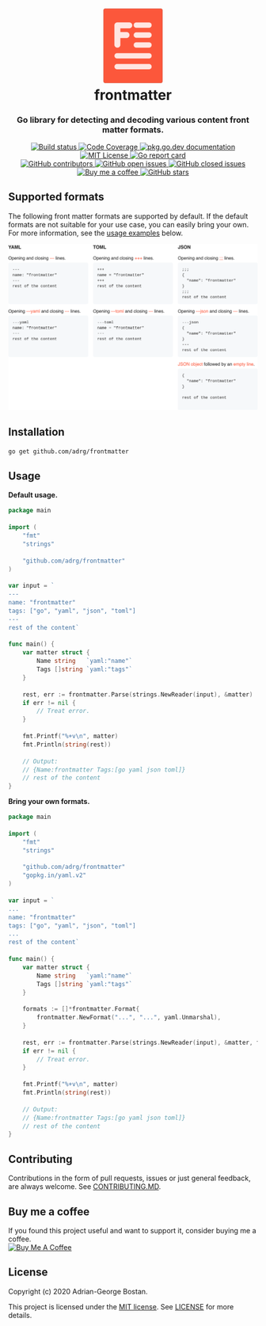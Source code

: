 <h1 align="center">
  <div>
    <img src="https://raw.githubusercontent.com/adrg/adrg.github.io/master/assets/projects/frontmatter/logo.png" width="120px" alt="frontmatter logo"/>
  </div>
  frontmatter
</h1>

<h3 align="center">Go library for detecting and decoding various content front matter formats.</h3>

<p align="center">
    <a href="https://github.com/adrg/frontmatter/actions?query=workflow%3ACI">
        <img alt="Build status" src="https://github.com/adrg/frontmatter/workflows/CI/badge.svg">
    </a>
    <a href="https://codecov.io/gh/adrg/frontmatter">
        <img alt="Code Coverage" src="https://codecov.io/gh/adrg/frontmatter/branch/master/graphs/badge.svg?branch=master">
    </a>
    <a href="https://pkg.go.dev/github.com/adrg/frontmatter">
        <img alt="pkg.go.dev documentation" src="https://img.shields.io/badge/go.dev-reference-007d9c?logo=go&logoColor=white">
    </a>
    <a href="https://opensource.org/licenses/MIT" rel="nofollow">
        <img alt="MIT License" src="https://img.shields.io/github/license/adrg/frontmatter"/>
    </a>
    <a href="https://goreportcard.com/report/github.com/adrg/frontmatter">
        <img alt="Go report card" src="https://goreportcard.com/badge/github.com/adrg/frontmatter" />
    </a>
    <br />
    <a href="https://github.com/adrg/frontmatter/graphs/contributors">
        <img alt="GitHub contributors" src="https://img.shields.io/github/contributors/adrg/frontmatter" />
    </a>
    <a href="https://github.com/adrg/frontmatter/issues?q=is%3Aopen+is%3Aissue">
        <img alt="GitHub open issues" src="https://img.shields.io/github/issues-raw/adrg/frontmatter">
    </a>
    <a href="https://github.com/adrg/frontmatter/issues?q=is%3Aissue+is%3Aclosed">
        <img alt="GitHub closed issues" src="https://img.shields.io/github/issues-closed-raw/adrg/frontmatter" />
    </a>
    <a href="https://www.buymeacoffee.com/adrg">
        <img alt="Buy me a coffee" src="https://img.shields.io/static/v1.svg?label=%20&message=Buy%20me%20a%20coffee&color=FF813F&logo=buy%20me%20a%20coffee&logoColor=white"/>
    </a>
    <a alt="Github stars" href="https://github.com/adrg/frontmatter/stargazers">
        <img alt="GitHub stars" src="https://img.shields.io/github/stars/adrg/frontmatter?style=social">
    </a>

## Supported formats

The following front matter formats are supported by default. If the default
formats are not suitable for your use case, you can easily bring your own.
For more information, see the [usage examples](#usage) below.

![Default front matter formats](https://raw.githubusercontent.com/adrg/adrg.github.io/master/assets/projects/frontmatter/formats.png)



## Installation

```bash
go get github.com/adrg/frontmatter
```

## Usage

**Default usage.**

```go
package main

import (
	"fmt"
	"strings"

	"github.com/adrg/frontmatter"
)

var input = `
---
name: "frontmatter"
tags: ["go", "yaml", "json", "toml"]
---
rest of the content`

func main() {
	var matter struct {
		Name string   `yaml:"name"`
		Tags []string `yaml:"tags"`
	}

	rest, err := frontmatter.Parse(strings.NewReader(input), &matter)
	if err != nil {
		// Treat error.
	}

	fmt.Printf("%+v\n", matter)
	fmt.Println(string(rest))

	// Output:
	// {Name:frontmatter Tags:[go yaml json toml]}
	// rest of the content
}
```

**Bring your own formats.**

```go
package main

import (
	"fmt"
	"strings"

	"github.com/adrg/frontmatter"
	"gopkg.in/yaml.v2"
)

var input = `
...
name: "frontmatter"
tags: ["go", "yaml", "json", "toml"]
...
rest of the content`

func main() {
	var matter struct {
		Name string   `yaml:"name"`
		Tags []string `yaml:"tags"`
	}

	formats := []*frontmatter.Format{
		frontmatter.NewFormat("...", "...", yaml.Unmarshal),
	}

	rest, err := frontmatter.Parse(strings.NewReader(input), &matter, formats...)
	if err != nil {
		// Treat error.
	}

	fmt.Printf("%+v\n", matter)
	fmt.Println(string(rest))

	// Output:
	// {Name:frontmatter Tags:[go yaml json toml]}
	// rest of the content
}
```

## Contributing

Contributions in the form of pull requests, issues or just general feedback,
are always welcome.
See [CONTRIBUTING.MD](CONTRIBUTING.md).

## Buy me a coffee

If you found this project useful and want to support it, consider buying me a coffee.  
<a href="https://www.buymeacoffee.com/adrg">
    <img src="https://cdn.buymeacoffee.com/buttons/v2/arial-orange.png" alt="Buy Me A Coffee" height="42px">
</a>

## License

Copyright (c) 2020 Adrian-George Bostan.

This project is licensed under the [MIT license](https://opensource.org/licenses/MIT).
See [LICENSE](LICENSE) for more details.

